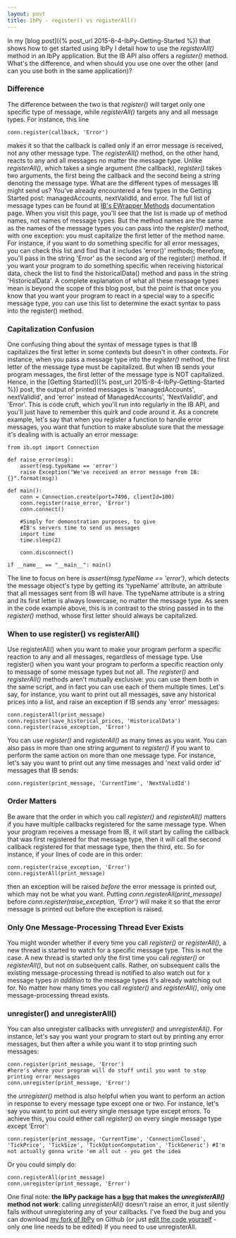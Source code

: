 ```yaml
---
layout: post
title: IbPy - register() vs registerAll()
---
```


In my [blog post]({% post_url 2015-8-4-IbPy-Getting-Started %}) that shows how to get started using IbPy I detail how to use the _registerAll()_ method in an IbPy application. But the IB API also offers a _register()_ method. What's the difference, and when should you use one over the other (and can you use both in the same application)?

### Difference
The difference between the two is that _register()_ will target only one specific type of message, while _registerAll()_ targets any and all message types. For instance, this line

```python3
conn.register(callback, 'Error')
```

makes it so that the callback is called only if an error message is received, not any other message type. The _registerAll()_ method, on the other hand, reacts to any and all messages no matter the message type. Unlike _registerAll()_, which takes a single argument (the callback), _register()_ takes two arguments, the first being the callback and the second being a string denoting the message type. What are the different types of messages IB might send us? You've already encountered a few types in the Getting Started post: managedAccounts, nextValidId, and error. The full list of message types can be found at [IB's EWrapper Methods](https://www.interactivebrokers.com/en/software/api/apiguide/java/java_ewrapper_methods.htm) documentation page. When you visit this page, you'll see that the list is made up of method names, not names of message types. But the method names are the same as the names of the message types you can pass into the _register()_ method, with one exception: you must capitalize the first letter of the method name. For instance, if you want to do something specific for all error messages, you can check this list and find that it includes 'error()' methods; therefore, you'll pass in the string 'Error' as the second arg of the register() method. If you want your program to do something specific when receiving historical data, check the list to find the historicalData() method and pass in the string 'HistoricalData'. A complete explanation of what all these message types mean is beyond the scope of this blog post, but the point is that once you know that you want your program to react in a special way to a specific message type, you can use this list to determine the exact syntax to pass into the register() method.

### Capitalization Confusion
One confusing thing about the syntax of message types is that IB capitalizes the first letter in some contexts but doesn't in other contexts. For instance, when you pass a message type into the _register()_ method, the first letter of the message type must be capitalized. But when IB sends your program messages, the first letter of the message type is NOT capitalized. Hence, in the [Getting Started]({% post_url 2015-8-4-IbPy-Getting-Started %}) post, the output of printed messages is 'managedAccounts', nextValidId', and 'error' instead of ManagedAccounts', 'NextValidId', and 'Error'. This is code cruft, which you'll run into regularly in the IB API, and you'll just have to remember this quirk and code around it. As a concrete example, let's say that when you register a function to handle error messages, you want that function to make absolute sure that the message it's dealing with is actually an error message:

```python3
from ib.opt import Connection

def raise_error(msg):
    assert(msg.typeName == 'error')
    raise Exception("We've received an error message from IB: {}".format(msg))

def main():
    conn = Connection.create(port=7496, clientId=100)
    conn.register(raise_error, 'Error')
    conn.connect()
    
    #Simply for demonstration purposes, to give
    #IB's servers time to send us messages
    import time
    time.sleep(2) 
    
    conn.disconnect()
    
if __name__ == "__main__": main()
```

The line to focus on here is _assert(msg.typeName == 'error')_, which detects the message object's type by getting its 'typeName' attribute, an attribute that all messages sent from IB will have. The typeName attribute is a string and its first letter is always lowercase, no matter the message type. As seen in the code example above, this is in contrast to the string passed in to the _register()_ method, whose first letter should always be capitalized.

### When to use register() vs registerAll()
Use registerAll() when you want to make your program perform a specific reaction to any and all messages, regardless of message type. Use register() when you want your program to perform a specific reaction only to message of some message types but not all. The _register()_ and _registerAll()_ methods aren't mutually exclusive: you can use them both in the same script, and in fact you can use each of them multiple times. Let's say, for instance, you want to print out all messages, save any historical prices into a list, and raise an exception if IB sends any 'error' messages:

```python3
conn.registerAll(print_message)
conn.register(save_historical_prices, 'HistoricalData')
conn.register(raise_exception, 'Error')
```

You can use _register()_ and _registerAll()_ as many times as you want. You can also pass in more than one string argument to _register()_ if you want to perform the same action on more than one message type. For instance, let's say you want to print out any time messages and 'next valid order id' messages that IB sends:

```python3
conn.register(print_message, 'CurrentTime', 'NextValidId')
```

### Order Matters
Be aware that the order in which you call _register()_ and _registerAll()_ matters if you have multiple callbacks registered for the same message type. When your program receives a message from IB, it will start by calling the callback that was first registered for that message type, then it will call the second callback registered for that message type, then the third, etc. So for instance, if your lines of code are in this order:

```python3
conn.register(raise_exception, 'Error')
conn.registerAll(print_message)
```

then an exception will be raised _before_ the error message is printed out, which may not be what you want. Putting _conn.registerAll(print\_message)_ before _conn.register(raise\_exception, 'Error')_ will make it so that the error message is printed out before the exception is raised.

### Only One Message-Processing Thread Ever Exists
You might wonder whether if every time you call _register()_ or _registerAll()_, a new thread is started to watch for a specific message type. This is not the case. A new thread is started only the first time you call _register()_ or _registerAll()_, but not on subsequent calls. Rather, on subsequent calls the existing message-processing thread is notified to also watch out for x message types _in addition_ to the message types it's already watching out for. No matter how many times you call _register()_ and _registerAll()_, only one message-processing thread exists.

### unregister() and unregisterAll()
You can also unregister callbacks with _unregister()_ and _unregisterAll()_. For instance, let's say you want your program to start out by printing any error messages, but then after a while you want it to stop printing such messages:

```python3
conn.register(print_message, 'Error')
#here's where your program will do stuff until you want to stop printing error messages
conn.unregister(print_message, 'Error')
```

the _unregister()_ method is also helpful when you want to perform an action in response to every message type except one or two. For instance, let's say you want to print out every single message type except errors. To achieve this, you could either call _register()_ on every single message type except 'Error':

```python3
conn.register(print_message, 'CurrentTime', 'ConnectionClosed', 'TickPrice', 'TickSize', 'TickOptionComputation', 'TickGeneric') #I'm not actually gonna write 'em all out - you get the idea
```

Or you could simply do:

```python3
conn.registerAll(print_message)
conn.unregister(print_message, 'Error')
```

One final note: **the IbPy package has a [bug](https://github.com/blampe/IbPy/issues/14) that makes the _unregisterAll()_ method not work**: calling _unregisterAll()_ doesn't raise an error, it just silently fails without unregistering any of your callbacks. I've fixed the bug and you can download [my fork of IbPy](https://github.com/valiant-falstaff/IbPy) on Github (or just [edit the code yourself](https://github.com/valiant-falstaff/IbPy/commit/fd9608b3cf495064681f72f57ec5b5840ab4ebc9) - only one line needs to be edited) If you need to use unregisterAll.